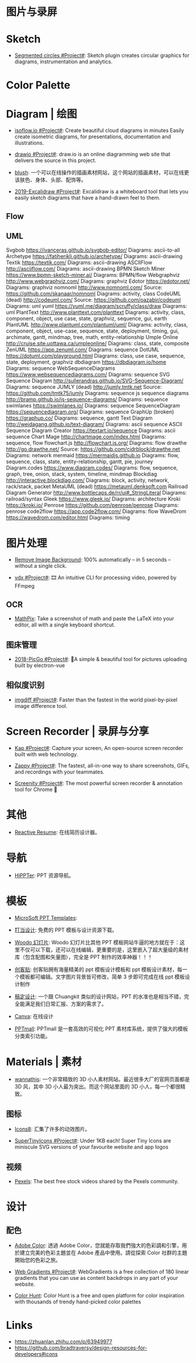 # 图片与录屏

# Sketch

- [Segmented circles #Project#](https://github.com/design4use/gb-sketch-segmentcircle): Sketch plugin creates circular graphics for diagrams, instrumentation and analytics.

# Color Palette

# Diagram | 绘图

- [isoflow.io #Project#](https://isoflow.io/): Create beautiful cloud diagrams in minutes Easily create isometric diagrams, for presentations, documentation and illustrations.

- [drawio #Project#](https://github.com/jgraph/drawio): draw.io is an online diagramming web site that delivers the source in this project.

- [blush](https://blush.design/zh-CN): 一个可以在线操作的插画素材网站，这个网站的插画素材，可以在线更该肤色、身体、头部、配饰等。

- [2019-Excalidraw #Project#](https://github.com/excalidraw/excalidraw): Excalidraw is a whiteboard tool that lets you easily sketch diagrams that have a hand-drawn feel to them.

## Flow

## UML

Svgbob https://ivanceras.github.io/svgbob-editor/
Diagrams: ascii-to-all
Archetype https://fatiherikli.github.io/archetype/
Diagrams: ascii-drawing
Textik https://textik.com/
Diagrams: ascii-drawing
ASCIIFlow http://asciiflow.com/
Diagrams: ascii-drawing
BPMN Sketch Miner https://www.bpmn-sketch-miner.ai/
Diagrams: BPMN/flow
Webgraphviz http://www.webgraphviz.com/
Diagrams: graphviz
Edotor https://edotor.net/
Diagrams: graphviz
nomnoml http://www.nomnoml.com/
Source: https://github.com/skanaar/nomnoml
Diagrams: activity, class
CodeUML (dead) http://codeuml.com/
Source: https://github.com/oazabir/codeuml
Diagrams: uml
yuml https://yuml.me/diagram/scruffy/class/draw
Diagrams: uml
PlantText http://www.planttext.com/planttext
Diagrams: activity, class, component, object, use case, state, graphviz, sequence, gui, earth
PlantUML http://www.plantuml.com/plantuml/uml/
Diagrams: activity, class, component, object, use-case, sequence, state, deployment, timing, gui, archimate, gantt, mindmap, tree, math, entity-relationship
Umple Online http://cruise.site.uottawa.ca/umpleonline/
Diagrams: class, state, composite
ZenUML https://app.zenuml.com/
Diagrams: sequence
DotUML https://dotuml.com/playground.html
Diagrams: class, use case, sequence, state, deployment, graphviz
dbdiagram https://dbdiagram.io/home
Diagrams: sequence
WebSequenceDiagrams https://www.websequencediagrams.com/
Diagrams: sequence
SVG Sequence Diagram http://sullerandras.github.io/SVG-Sequence-Diagram/
Diagrams: sequence
JUMLY (dead) http://jumly.tmtk.net
Source: https://github.com/tmtk75/jumly
Diagrams: sequence
js sequence diagrams http://bramp.github.io/js-sequence-diagrams/
Diagrams: sequence
swimlanes https://swimlanes.io/
Diagrams: sequence
SequenceDiagram https://sequencediagram.org/
Diagrams: sequence
GraphUp (broken) https://graphup.co/
Diagrams: sequence, gantt
Text Diagram http://weidagang.github.io/text-diagram/
Diagrams: ascii sequence
ASCII Sequence Diagram Creator https://textart.io/sequence
Diagrams: ascii sequence
Chart Mage http://chartmage.com/index.html
Diagrams: sequence, flow
flowchart.js http://flowchart.js.org/
Diagrams: flow
drawthe http://go.drawthe.net/
Source: https://github.com/cidrblock/drawthe.net
Diagrams: network
mermaid https://mermaidjs.github.io
Diagrams: flow, sequence, class, state, entity-relationship, gantt, pie, journey
Diagram.codes https://www.diagram.codes/
Diagrams: flow, sequence, graph, tree, onion, stack, system, timeline, mindmap
Blockdiag http://interactive.blockdiag.com/
Diagrams: block, activity, network, rack/stack, packet
MetaUML (dead) https://metauml.denksoft.com
Railroad Diagram Generator http://www.bottlecaps.de/rr/ui#_StringLiteral
Diagrams: railroad/syntax
Gleek https://www.gleek.io/
Diagrams: architecture
Kroki https://kroki.io/
Penrose https://github.com/penrose/penrose
Diagrams: penrose
code2flow https://app.code2flow.com/
Diagrams: flow
WaveDrom https://wavedrom.com/editor.html
Diagrams: timing

# 图片处理

- [Remove Image Background](https://www.remove.bg/): 100% automatically – in 5 seconds – without a single click.

- [vdx #Project#](https://github.com/yuanqing/vdx): 🎞️ An intuitive CLI for processing video, powered by FFmpeg

## OCR

- [MathPix](https://mathpix.com): Take a screenshot of math and paste the LaTeX into your editor, all with a single keyboard shortcut.

## 图床管理

- [2018-PicGo #Project#](https://github.com/Molunerfinn/PicGo): 🚀A simple & beautiful tool for pictures uploading built by electron-vue

## 相似度识别

- [imgdiff #Project#](https://github.com/n7olkachev/imgdiff): Faster than the fastest in the world pixel-by-pixel image difference tool.

# Screen Recorder | 录屏与分享

- [Kap #Project#](https://getkap.co/): Capture your screen, An open-source screen recorder built with web technology.

- [Zappy #Project#](https://zapier.com/zappy): The fastest, all-in-one way to share screenshots, GIFs, and recordings with your teammates.

- [Screenity #Project#](https://github.com/alyssaxuu/screenity): The most powerful screen recorder & annotation tool for Chrome 🎥

# 其他

- [Reactive Resume](https://rx-resume.web.app): 在线简历设计器。

# 导航

- [HiPPTer](http://www.hippter.com/): PPT 资源导航。

# 模板

- [MicroSoft PPT Templates](https://templates.office.com/en-us/templates-for-powerpoint):

- [叮当设计](http://www.dingdangsheji.com/): 免费的 PPT 模板与设计资源下载。

- [Woodo 幻灯片](https://woodo.cn): Woodo 幻灯片比其他 PPT 模板网站牛逼的地方就在于：这里不仅可以下载，还可以在线编辑，更重要的是，这里嵌入了超大量级的素材库（包含配图和矢量图），完全是 PPT 制作的效率神器！！！

- [创客贴](https://www.chuangkit.com/polymer/975.html?utm_source=pptzc&utm_campaign=gq): 创客贴拥有海量精美的 ppt 模板设计模板和 ppt 模板设计素材，每一个模板都可编辑。文字图片背景皆可修改，简单 3 步即可完成在线 ppt 模板设计制作

- [稿定设计](https://www.gaoding.com/): 一个跟 Chuangkit 类似的设计网站，PPT 的水准也是相当不错，完全能满足我们日常汇报、方案的需求了。

- [Canva](https://www.canva.cn/templates/?utm_medium=paid&utm_source=baidu&utm_campaign=ACQ-brand-zone&utm_term=canva&utm_content=sem): 在线设计

- [PPTmall](http://www.pptmall.net/): PPTmall 是一套高效的可视化 PPT 素材库系统，提供了强大的模板分类索引功能。

# Materials | 素材

- [wannathis](https://wannathis.one/): 一个非常精致的 3D 小人素材网站。最近很多大厂的官网页面都是 3D 风，其中 3D 小人最为突出。而这个网站里面的 3D 小人，每一个都很精致。

## 图标

- [Icons8](https://icons8.com/preloaders/): 汇集了许多的动效图片。

- [SuperTinyIcons #Project#](https://github.com/edent/SuperTinyIcons): Under 1KB each! Super Tiny Icons are miniscule SVG versions of your favourite website and app logos

## 视频

- [Pexels](https://www.pexels.com/videos/): The best free stock videos shared by the Pexels community.

# 设计

## 配色

- [Adobe Color](https://color.adobe.com/zh/create): 透過 Adobe Color，您就能存取我們強大的色彩調和引擎，用於建立完美的色彩主題並在 Adobe 產品中使用。請從探索 Color 社群的主題開始您的色彩之旅。

- [Web Gradients #Project#](https://webgradients.com/): WebGradients is a free collection of 180 linear gradients that you can use as content backdrops in any part of your website.

- [Color Hunt](https://colorhunt.co/palettes): Color Hunt is a free and open platform for color inspiration with thousands of trendy hand-picked color palettes

# Links

- https://zhuanlan.zhihu.com/p/63949977
- https://github.com/bradtraversy/design-resources-for-developers#icons
